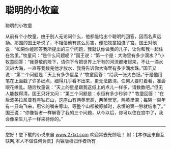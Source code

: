 # 聪明的小牧童

聪明的小牧童 

从前有个小牧童，由于别人无论问什么，他都能给出个聪明的回答，因而名声远扬。那国的国王听说了，不相信他有这么厉害，便把牧童招进了宫。国王对他说：“如果你能回答我所提出的三个问题，我就认你做我的儿子，让你和我一起住在宫里。”牧童问：“是什么问题呢？”国王说：“第一个是：大海里有多少滴水？”小牧童回答：“我尊敬的陛下，请你下令把世界上所有的河流都堵起来，不让一滴水流进大海，一直等我数完他才放水，我将告诉你大海里有多少滴水珠。”国王又说：“第二个问题是：天上有多少星星？”牧童回答：“给我一张大白纸。”于是他用笔在上面戳了许多细点，细得几乎看不出来，更无法数清。任何人要盯着看，准会眼花缭乱。随后牧童说：“天上的星星跟我这纸上的点儿一样多，请数数吧。”但无人能数得清。国王只好又问：“第三个问题是：永恒有多少秒钟？” 
牧童回答：“在后波美拉尼亚有座钻石山，这座山有两英里高，两英里宽，两英里深；每隔一百年有一只鸟飞来，用它的嘴来啄山，等整个山都被啄掉时，永恒的第一秒就结束了。” 
国王说：“你像智者一样解答了我的三个问题，从今以后，你可以住在宫中了，我会像亲生儿子一样来待你的。” 

                  
--------------------
您好！您下载的小说来自 www.27txt.com 欢迎常去光顾哦！
附：【本作品来自互联网,本人不做任何负责】内容版权归作者所有